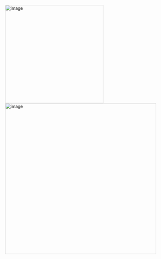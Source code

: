 <img width="322" alt="image" src="https://github.com/user-attachments/assets/13688ce9-35fb-4805-b5bf-b9b562830541" />
<img width="495" alt="image" src="https://github.com/user-attachments/assets/d6f6d1de-c33a-47a4-a4cf-4b54e0efbfe6" />
